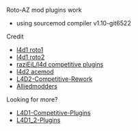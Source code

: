 Roto-AZ mod plugins work
* using sourcemod compiler v1.10-git6522

Credit
* [l4d1 roto1](https://code.google.com/archive/p/rotoblin/source)
* [l4d1 roto2](https://github.com/raziEiL/rotoblin2/tree/left4dhooks/src)
* [raziEiL/l4d competitive plugins](https://bitbucket.org/disawar1/l4d-competitive-plugins/src/left4dhooks/)
* [l4d2 acemod](http://imgur.com/a/8Ptck)
* [L4D2-Competitive-Rework](https://github.com/SirPlease/L4D2-Competitive-Rework/tree/master/addons/sourcemod/scripting)
* [Alliedmodders](http://www.sourcemod.net/plugins.php?mod=6&search=1)

Looking for more?
* [L4D1-Competitive-Plugins](https://github.com/fbef0102/L4D1-Competitive-Plugins)
* [L4D1_2-Plugins](https://github.com/fbef0102/L4D1_2-Plugins)

